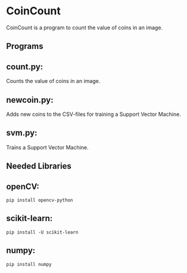 # CoinCount

CoinCount is a program to count the value of coins in an image.

## Programs

count.py:
-
Counts the value of coins in an image.

newcoin.py:
-
Adds new coins to the CSV-files for training a Support Vector Machine.

svm.py:
-
Trains a Support Vector Machine.

## Needed Libraries

openCV:
-
`pip install opencv-python`

scikit-learn:
-
`pip install -U scikit-learn`

numpy:
-
`pip install numpy`